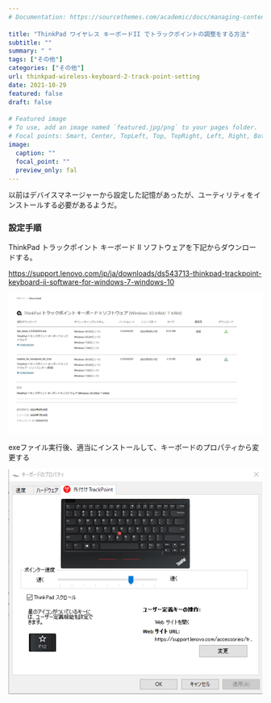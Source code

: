 ```yaml
---
# Documentation: https://sourcethemes.com/academic/docs/managing-content/

title: "ThinkPad ワイヤレス キーボードII でトラックポイントの調整をする方法"
subtitle: ""
summary: " "
tags: ["その他"]
categories: ["その他"]
url: thinkpad-wireless-keyboard-2-track-point-setting
date: 2021-10-29
featured: false
draft: false

# Featured image
# To use, add an image named `featured.jpg/png` to your pages folder.
# Focal points: Smart, Center, TopLeft, Top, TopRight, Left, Right, BottomLeft, Bottom, BottomRight.
image:
  caption: ""
  focal_point: ""
  preview_only: fal
---
```






以前はデバイスマネージャーから設定した記憶があったが、ユーティリティをインストールする必要があるようだ。

### 設定手順

ThinkPad トラックポイント キーボード II ソフトウェアを下記からダウンロードする。

https://support.lenovo.com/jp/ja/downloads/ds543713-thinkpad-trackpoint-keyboard-ii-software-for-windows-7-windows-10

![image-20211028210805933](image-20211028210805933.png)

exeファイル実行後、適当にインストールして、キーボードのプロパティから変更する

![image-20211028210749519](image-20211028210749519.png)